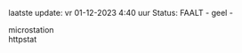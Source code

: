 laatste update: 
vr 01-12-2023  4:40   uur 
Status: FAALT - geel - 
<div class="service R">microstation</div><div class="service G">httpstat</div>